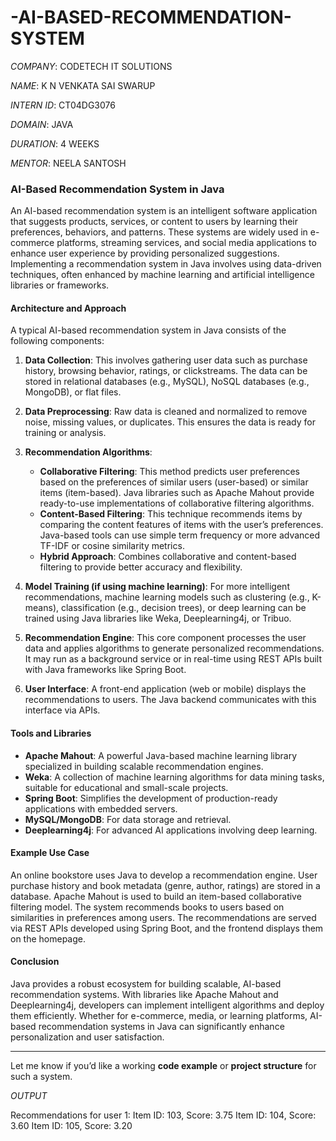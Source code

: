 # -AI-BASED-RECOMMENDATION-SYSTEM
*COMPANY*: CODETECH IT SOLUTIONS


*NAME*: K N VENKATA SAI SWARUP

*INTERN ID*: CT04DG3076

*DOMAIN*: JAVA

*DURATION*: 4 WEEKS

*MENTOR*: NEELA SANTOSH 


### AI-Based Recommendation System in Java

An AI-based recommendation system is an intelligent software application that suggests products, services, or content to users by learning their preferences, behaviors, and patterns. These systems are widely used in e-commerce platforms, streaming services, and social media applications to enhance user experience by providing personalized suggestions. Implementing a recommendation system in Java involves using data-driven techniques, often enhanced by machine learning and artificial intelligence libraries or frameworks.

#### Architecture and Approach

A typical AI-based recommendation system in Java consists of the following components:

1. **Data Collection**: This involves gathering user data such as purchase history, browsing behavior, ratings, or clickstreams. The data can be stored in relational databases (e.g., MySQL), NoSQL databases (e.g., MongoDB), or flat files.

2. **Data Preprocessing**: Raw data is cleaned and normalized to remove noise, missing values, or duplicates. This ensures the data is ready for training or analysis.

3. **Recommendation Algorithms**:

   * **Collaborative Filtering**: This method predicts user preferences based on the preferences of similar users (user-based) or similar items (item-based). Java libraries such as Apache Mahout provide ready-to-use implementations of collaborative filtering algorithms.
   * **Content-Based Filtering**: This technique recommends items by comparing the content features of items with the user’s preferences. Java-based tools can use simple term frequency or more advanced TF-IDF or cosine similarity metrics.
   * **Hybrid Approach**: Combines collaborative and content-based filtering to provide better accuracy and flexibility.

4. **Model Training (if using machine learning)**: For more intelligent recommendations, machine learning models such as clustering (e.g., K-means), classification (e.g., decision trees), or deep learning can be trained using Java libraries like Weka, Deeplearning4j, or Tribuo.

5. **Recommendation Engine**: This core component processes the user data and applies algorithms to generate personalized recommendations. It may run as a background service or in real-time using REST APIs built with Java frameworks like Spring Boot.

6. **User Interface**: A front-end application (web or mobile) displays the recommendations to users. The Java backend communicates with this interface via APIs.

#### Tools and Libraries

* **Apache Mahout**: A powerful Java-based machine learning library specialized in building scalable recommendation engines.
* **Weka**: A collection of machine learning algorithms for data mining tasks, suitable for educational and small-scale projects.
* **Spring Boot**: Simplifies the development of production-ready applications with embedded servers.
* **MySQL/MongoDB**: For data storage and retrieval.
* **Deeplearning4j**: For advanced AI applications involving deep learning.

#### Example Use Case

An online bookstore uses Java to develop a recommendation engine. User purchase history and book metadata (genre, author, ratings) are stored in a database. Apache Mahout is used to build an item-based collaborative filtering model. The system recommends books to users based on similarities in preferences among users. The recommendations are served via REST APIs developed using Spring Boot, and the frontend displays them on the homepage.

#### Conclusion

Java provides a robust ecosystem for building scalable, AI-based recommendation systems. With libraries like Apache Mahout and Deeplearning4j, developers can implement intelligent algorithms and deploy them efficiently. Whether for e-commerce, media, or learning platforms, AI-based recommendation systems in Java can significantly enhance personalization and user satisfaction.

---

Let me know if you’d like a working **code example** or **project structure** for such a system.


*OUTPUT*

Recommendations for user 1:
Item ID: 103, Score: 3.75
Item ID: 104, Score: 3.60
Item ID: 105, Score: 3.20
